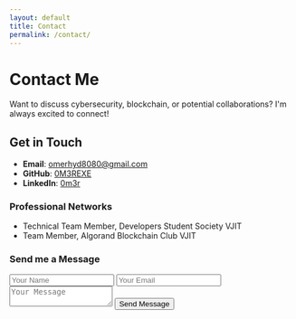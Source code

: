 ```yaml
---
layout: default
title: Contact
permalink: /contact/
---
```


# Contact Me

Want to discuss cybersecurity, blockchain, or potential collaborations? I'm always excited to connect!

## Get in Touch

- **Email**: omerhyd8080@gmail.com
- **GitHub**: [0M3REXE](https://github.com/0M3REXE)
- **LinkedIn**: [0m3r](https://linkedin.com/in/0m3r)

### Professional Networks
- Technical Team Member, Developers Student Society VJIT
- Team Member, Algorand Blockchain Club VJIT

### Send me a Message

<form action="https://formspree.io/f/your-form-id" method="POST">
  <input type="text" name="name" placeholder="Your Name" required>
  <input type="email" name="email" placeholder="Your Email" required>
  <textarea name="message" placeholder="Your Message" required></textarea>
  <button type="submit">Send Message</button>
</form>
